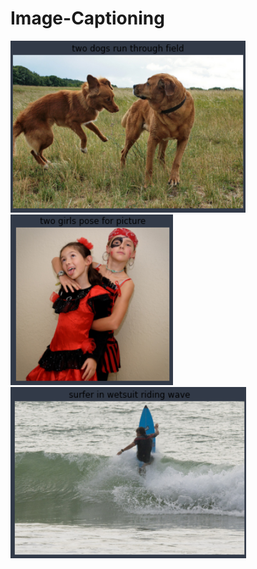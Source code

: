 # Image-Captioning
![alt text](https://github.com/Abhishekkr28/Image-Captioning/blob/9f6f27cd9d14275df73986764db53f3df2608085/Screenshots/1%20(1).png)
![alt text](https://github.com/Abhishekkr28/Image-Captioning/blob/9f6f27cd9d14275df73986764db53f3df2608085/Screenshots/1%20(2).png)
![alt text](https://github.com/Abhishekkr28/Image-Captioning/blob/9f6f27cd9d14275df73986764db53f3df2608085/Screenshots/1%20(3).png)
